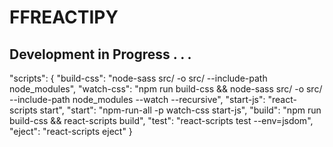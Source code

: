 # FFREACTIPY

## Development in Progress . . .


  "scripts": {
    "build-css": "node-sass src/ -o src/ --include-path node_modules",
    "watch-css": "npm run build-css && node-sass src/ -o src/ --include-path node_modules --watch --recursive",
    "start-js": "react-scripts start",
    "start": "npm-run-all -p watch-css start-js",
    "build": "npm run build-css && react-scripts build",
    "test": "react-scripts test --env=jsdom",
    "eject": "react-scripts eject"
  }